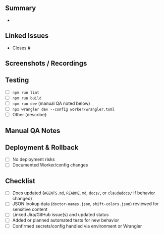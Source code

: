 ## Summary
- 

## Linked Issues
- Closes #

## Screenshots / Recordings
<!-- Add before/after visuals for UI changes. Include mobile views when relevant. -->

## Testing
- [ ] `npm run lint`
- [ ] `npm run build`
- [ ] `npm run dev` (manual QA noted below)
- [ ] `npx wrangler dev --config worker/wrangler.toml`
- [ ] Other (describe):

## Manual QA Notes
<!-- Outline the browsers, devices, and flows you exercised. -->

## Deployment & Rollback
- [ ] No deployment risks
- [ ] Documented Worker/config changes

## Checklist
- [ ] Docs updated (`AGENTS.md`, `README.md`, `docs/`, or `claudedocs/` if behavior changed)
- [ ] JSON lookup data (`doctor-names.json`, `shift-colors.json`) reviewed for sensitive content
- [ ] Linked Jira/GitHub issue(s) and updated status
- [ ] Added or planned automated tests for new behavior
- [ ] Confirmed secrets/config handled via environment or Wrangler

